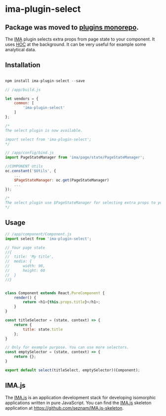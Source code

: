 # ima-plugin-select

## Package was moved to [plugins monorepo](https://github.com/seznam/IMA.js-plugins).

The [IMA](https://imajs.io) plugin selects extra props from page state to your component.
It uses [HOC](https://reactjs.org/docs/higher-order-components.html) at the background.
It can be very useful for example some analytical data.

## Installation

```javascript

npm install ima-plugin-select --save

```

```javascript
// /app/build.js

let vendors = {
    common: [
        'ima-plugin-select'
    ]
};

/*
The select plugin is now available.

import select from 'ima-plugin-select';
*/
```

```javascript
// /app/config/bind.js
import PageStateManager from 'ima/page/state/PageStateManager';

//COMPONENT Utils
oc.constant('$Utils', {
	...
	$PageStateManager: oc.get(PageStateManager)
	...
});

/*
The select plugin use $PageStateManager for selecting extra props to your component.
*/
```

## Usage

```javascript
// /app/component/Component.js
import select from 'ima-plugin-select';

// Your page state
//{
//	title: 'My title',
//	media: {
//		width: 90,
//		height: 60
//	}
//}


class Component extends React.PureComponent {
	render() {
		return <h1>{this.props.title}</h1>;
	}
}

const titleSelector = (state, context) => {
	return {
		title: state.title
	};
}

// Only for example purpose. You can use more selectors.
const emptySelector = (state, context) => {
	return {};
}

export default select(titleSelect, emptySelector)(Component);

```

## IMA.js

The [IMA.js](https://imajs.io) is an application development stack for developing
isomorphic applications written in pure JavaScript.
You can find the [IMA.js](https://imajs.io) skeleton application at <https://github.com/seznam/IMA.js-skeleton>.
